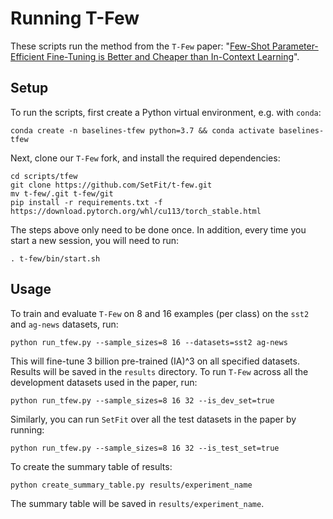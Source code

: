 # Running T-Few

These scripts run the method from the `T-Few` paper: "[Few-Shot Parameter-Efficient Fine-Tuning is Better and Cheaper than In-Context Learning](https://arxiv.org/abs/2205.05638)".

## Setup

To run the scripts, first create a Python virtual environment, e.g. with `conda`:

```
conda create -n baselines-tfew python=3.7 && conda activate baselines-tfew
```

Next, clone our `T-Few` fork, and install the required dependencies:

```
cd scripts/tfew
git clone https://github.com/SetFit/t-few.git
mv t-few/.git t-few/git
pip install -r requirements.txt -f https://download.pytorch.org/whl/cu113/torch_stable.html
```
The steps above only need to be done once. In addition, every time you start a new session, you will need to run:
```
. t-few/bin/start.sh
```

## Usage

To train and evaluate `T-Few` on 8 and 16 examples (per class) on the `sst2` and `ag-news` datasets, run:

```
python run_tfew.py --sample_sizes=8 16 --datasets=sst2 ag-news
```

This will fine-tune 3 billion pre-trained (IA)^3 on all specified datasets. Results will be saved in the `results` directory. To run `T-Few` across all the development datasets used in the paper, run:

```
python run_tfew.py --sample_sizes=8 16 32 --is_dev_set=true
```

Similarly, you can run `SetFit` over all the test datasets in the paper by running:

```
python run_tfew.py --sample_sizes=8 16 32 --is_test_set=true
```

To create the summary table of results:
```
python create_summary_table.py results/experiment_name
```

The summary table will be saved in `results/experiment_name`.
